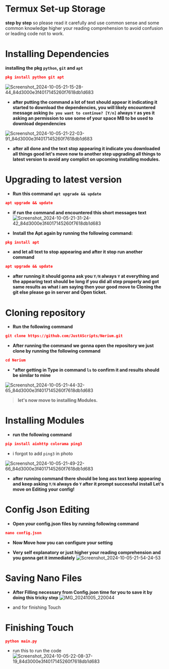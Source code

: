 # Termux Set-up Storage 
**step by step** so please read it carefully and use common sense and some common knowledge higher your reading comprehension to avoid confusion or leading code not to work.



# Installing Dependencies 
**installing the pkg `python`, `git` and `apt`**
```json
pkg install python git apt
```
![Screenshot_2024-10-05-21-15-28-44_84d3000e3f4017145260f7618db1d683](https://github.com/user-attachments/assets/332499d9-3a3e-43db-9315-d952a66dfe0a)

* **after putting the command a lot of text should appear it indicating it started to download the dependencies, you will likely encountered message asking ``Do you want to continue? [Y/n]`` always ``Y`` as yes it asking an permission to use some of your space MB to be used to download dependencies**

![Screenshot_2024-10-05-21-22-03-91_84d3000e3f4017145260f7618db1d683](https://github.com/user-attachments/assets/2058c2d2-0ea0-4b53-8d19-aaad8a210ec4)

* **after all done and the text stop appearing it indicate you downloaded all things good let's move now to another step upgrading all things to latest version to avoid any complict on upcoming installing modules.**



# Upgrading to latest version 
* **Run this command `apt upgrade && update`**
```json
apt upgrade && update
```

* **if run the command and encountered this short messages text**
![Screenshot_2024-10-05-21-31-24-42_84d3000e3f4017145260f7618db1d683](https://github.com/user-attachments/assets/5309c5e5-238d-4d60-8cad-9184a3f679a5)

* **Install the Apt again by running the following command:**
```json
pkg install apt
```
* **and let all text to stop appearing and after it stop run another command**
```json
apt upgrade && update
```
* **after running it should gonna ask you ``Y/N`` always ``Y`` at everything and the appearing text should be long if you did all step properly and got same results as what i am saying then your good move to Cloning the git else please go in server and Open ticket.**



# Cloning repository 
* **Run the following command**
```json
git clone https://github.com/JustAScripts/Nerium.git
```
* **After running the command we gonna open the repository we just clone by running the following command**
```json
cd Nerium
```
* ***after getting in Type in command ``ls`` to confirm it and results should be similar to mine**

![Screenshot_2024-10-05-21-44-32-65_84d3000e3f4017145260f7618db1d683](https://github.com/user-attachments/assets/f354a20d-6f4d-4a47-b4f1-415a6fcde028)
> **let's now move to installing Modules.**



# Installing Modules
* **run the following command**
```json
pip install aiohttp colorama ping3
```
* i forgot to add ``ping3`` in photo

![Screenshot_2024-10-05-21-49-22-66_84d3000e3f4017145260f7618db1d683](https://github.com/user-attachments/assets/bef36b78-8692-4741-84af-841b8d6e0e2b)
* **after running command there should be long ass text keep appearing and keep asking `Y/N` always do `Y` after it prompt successful install Let's move on Editing your config!**



# Config Json Editing 
* **Open your config.json files by running following command**
```json
nano config.json
```
* **Now Move how you can configure your setting**

* **Very self explanatory or just higher your reading comprehension and you gonna get it immediately**
![Screenshot_2024-10-05-21-54-24-53](https://github.com/user-attachments/assets/2bb48d33-2178-48bf-979d-b03409e42297)



# Saving Nano Files
* **After Filling necessary from Config.json time for you to save it by doing this tricky step**
![IMG_20241005_220044](https://github.com/user-attachments/assets/5d4b3685-1f7d-4b2c-bee8-ff3aa844863f)

* and for finishing Touch



# Finishing Touch
```json
python main.py
```
* run this to run the code
![Screenshot_2024-10-05-22-08-37-19_84d3000e3f4017145260f7618db1d683](https://github.com/user-attachments/assets/8e563b9c-e0a6-4ed8-a8d2-16e6a08a2cf8)

